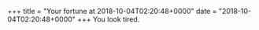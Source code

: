 +++
title = "Your fortune at 2018-10-04T02:20:48+0000"
date = "2018-10-04T02:20:48+0000"
+++
You look tired.  
